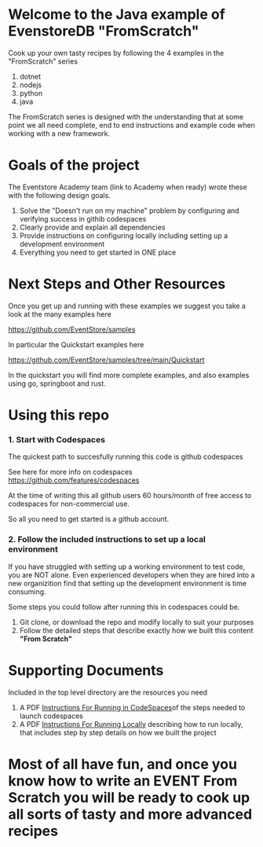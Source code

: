 # Welcome to the Java example of EvenstoreDB "FromScratch"

Cook up your own tasty recipes by following the 4 examples in the "FromScratch" series
1. dotnet
2. nodejs
3. python
4. java

The FromScratch series is designed with the understanding that at some point we all need complete, end to end instructions and example code when working with a new framework. 

# Goals of the project 

The Eventstore Academy team (link to Academy when ready) wrote these with the following design goals.

1. Solve the "Doesn't run on my machine" problem by configuring and verifying success in githib codespaces
2. Clearly provide and explain all dependencies
3. Provide instructions on configuring locally including setting up a development environment
4. Everything you need to get started in ONE place

# Next Steps and Other Resources

Once you get up and running with these examples we suggest you take a look at the many examples here

https://github.com/EventStore/samples

In particular the Quickstart examples here

https://github.com/EventStore/samples/tree/main/Quickstart

In the quickstart you will find more complete examples, and also examples using go, springboot and rust.

# Using this repo

### 1. Start with Codespaces

The quickest path to succesfully running this code is github codespaces
 
See here for more info on codespaces https://github.com/features/codespaces

At the time of writing this all github users 60 hours/month of free access to codespaces for non-commercial use. 

So all you need to get started is a github account.

### 2. Follow the included instructions to set up a local environment

If you have struggled with setting up a working environment to test code, you are NOT alone. Even experienced developers when they are hired into a new organizition find that setting up the development environment is time consuming. 

Some steps you could follow after running this in codespaces could be.
1. Git clone, or download the repo and modify locally to suit your purposes
2. Follow the detailed steps that describe exactly how we built this content **"From Scratch"**

# Supporting Documents
 Included in the top level directory are the resources you need
 1. A PDF [Instructions For Running in CodeSpaces](CodeSpacesInstructions.pdf)of the steps needed to launch codespaces
 2. A PDF [Instructions For Running Locally](InstructionsForRunningLocally.pdf) describing how to run locally, that includes step by step details on how we built the project


# Most of all have fun, and once you know how to write an EVENT From Scratch you will be ready to cook up all sorts of tasty and more advanced recipes


